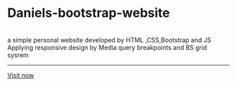 # Daniels-bootstrap-website
<br>
a simple personal website developed by HTML
,CSS,Bootstrap and JS Applying responsive 
design by Media query breakpoints and BS 
grid sysrem
<br>
<hr>
<a href="https://daniels-bootstrap-website.vercel.app/">Visit now</a>

